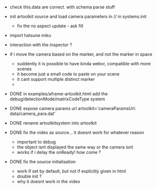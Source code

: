 - check this.data are correct. with schema parse stuff
- init artoolkit source and load camera parameters in // in systems.init
  - fix the no aspect update - ask fill
- import hatsune miku
- interaction with the inspector ?
- if i move the camera based on the marker, and not the marker in space
  - suddently it is possible to have kinda webvr, compatible with more scenes
  - it become just a small code to paste on your scene
  - it cant support multiple distinct marker
  - <a-marker-controls>
        <a-entity camera></a-entity>
    </a-marker-controls>

- DONE in examples/aframe-artoolkit.html add the debug/detectionMode/matrixCodeType system
- DONE expose camera params url
  artoolkit='cameraParamsUrl: data/camera_para.dat'
- DONE rename artoolkitsystem into artoolkit
- DONE fix the video as source... it doesnt work for whatever reason
  - important to debug
  - the object isnt displayed the same way or the camera isnt
  - works if i delay the onReady! how come ?
- DONE fix the source initialisation
  - work if set by default, but not if explicitly given in html
  - double init ?
  - why it doesnt work in the video
